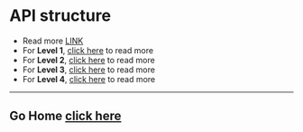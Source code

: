 # API structure

- Read more [LINK](https://github.com/anonystick/structure-api-mvc-express-nodejs)
- For **Level 1**, [click here](./Level_1_Beginners/doc.md) to read more
- For **Level 2**, [click here](./level_2_intermediate/doc.md) to read more
- For **Level 3**, [click here](./level_3_Advance/doc.md) to read more
- For **Level 4**, [click here](./level_4_.../doc.md) to read more

---

## Go Home [click here](/README)
